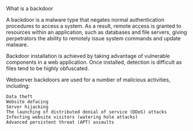 What is a backdoor

A backdoor is a malware type that negates normal authentication procedures to access a system. As a result, remote access is granted to resources within an application, such as databases and file servers, giving perpetrators the ability to remotely issue system commands and update malware.

Backdoor installation is achieved by taking advantage of vulnerable components in a web application. Once installed, detection is difficult as files tend to be highly obfuscated.

Webserver backdoors are used for a number of malicious activities, including:

    Data theft
    Website defacing
    Server hijacking
    The launching of distributed denial of service (DDoS) attacks
    Infecting website visitors (watering hole attacks)
    Advanced persistent threat (APT) assaults
